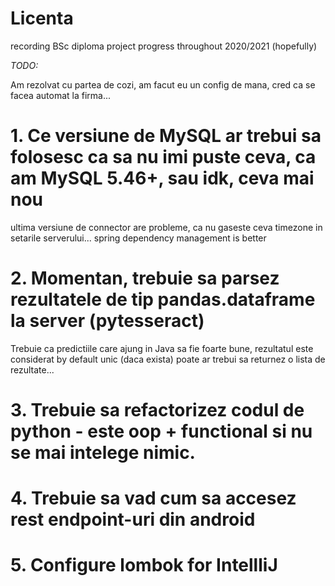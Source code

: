 # Licenta
recording BSc diploma project progress throughout 2020/2021 (hopefully)

*TODO:*

Am rezolvat cu partea de cozi, am facut eu un config de mana, cred ca se facea automat la firma...

# 1. Ce versiune de MySQL ar trebui sa folosesc ca sa nu imi puste ceva, ca am MySQL 5.46+, sau idk, ceva mai nou
ultima versiune de connector are probleme, ca nu gaseste ceva timezone in setarile serverului... spring dependency management is better

# 2. Momentan, trebuie sa parsez rezultatele de tip pandas.dataframe la server (pytesseract)
Trebuie ca predictiile care ajung in Java sa fie foarte bune, rezultatul este considerat by default unic (daca exista)
poate ar trebui sa returnez o lista de rezultate...

# 3. Trebuie sa refactorizez codul de python - este oop + functional si nu se mai intelege nimic.

# 4. Trebuie sa vad cum sa accesez rest endpoint-uri din android

# 5. Configure lombok for IntellliJ